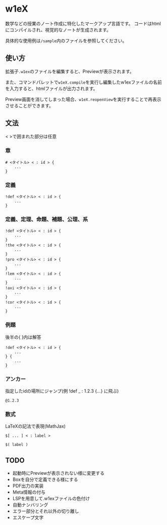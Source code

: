 # w1eX
数学などの授業のノート作成に特化したマークアップ言語です。
コードはhtmlにコンパイルされ、視覚的なノートが生成されます。

具体的な使用例は`/sample`内のファイルを参照してください。

## 使い方
拡張子`.w1ex`のファイルを編集すると、Previewが表示されます。

また、コマンドパレットで`w1eX.compile`を実行し編集したw1exファイルの名前を入力すると、htmlファイルが出力されます。

Preview画面を消してしまった場合、`w1eX.reopenView`を実行することで再表示させることができます。

## 文法
< >で囲まれた部分は任意

### 章
```
# <タイトル> < : id > {
    ...
}
```
### 定義
```
!def <タイトル> < : id > {
    ...
}
```
### 定義、定理、命題、補題、公理、系
```
!def <タイトル> < : id > {
    ...
}
!the <タイトル> < : id > {
    ...
}
!pro <タイトル> < : id > {
    ...
}
!lem <タイトル> < : id > {
    ...
}
!axi <タイトル> < : id > {
    ...
}
!cor <タイトル> < : id > {
    ...
}
```
### 例題
後半の{ }内は解答
```
!def <タイトル> < : id > {
    ...
} {
    ...
}
```
### アンカー
指定したidの場所にジャンプ(例 !def _ : 1.2.3 {...} に飛ぶ)
```
@1.2.3
```
### 数式
LaTeXの記法で表現(MathJax)
```
$[ ... ] < : label >

$( label )
```



## TODO
+ 起動時にPreviewが表示されない様に変更する
+ Boxを自分で定義できる様にする
+ PDF出力の実装
+ Meta情報の付与
+ LSPを用意して.w1exファイルの色付け
+ 自動ナンバリング
+ エラー部分とそれ以外の切り離し
+ エスケープ文字
